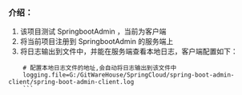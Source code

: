 ### 介绍：
1. 该项目测试 SpringbootAdmin ，当前为客户端
2. 将当前项目注册到 SpringbootAdmin 的服务端上
3. 将日志输出到文件中，并能在服务端查看本地日志，客户端配置如下：
```properties
    # 配置本地日志文件的地址,会自动将日志输出到该文件中
    logging.file=G:/GitWareHouse/SpringCloud/spring-boot-admin-client/spring-boot-admin-client.log
    ```